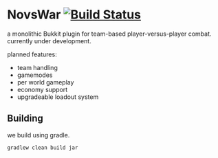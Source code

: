 # NovsWar [![Build Status](https://travis-ci.org/k9rosie/novswar.svg?branch=master)](https://travis-ci.org/k9rosie/novswar)

a monolithic Bukkit plugin for team-based player-versus-player combat.
currently under development.

planned features:
* team handling
* gamemodes
* per world gameplay
* economy support
* upgradeable loadout system

## Building

we build using gradle.

    gradlew clean build jar
